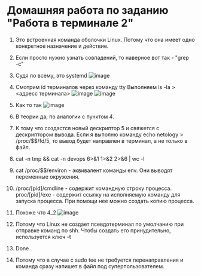# Домашняя работа по заданию "Работа в терминале 2"

1. Это встроенная команда оболочки Linux. Потому что она имеет одно конкретное назначение и действие.
2. Если просто нужно узнать cовпадений, то наверное вот так -  "grep <some string> <file> -с"
3. Судя по всему, это systemd 
![image](https://user-images.githubusercontent.com/75790619/161366658-31c36ac2-58a3-489f-a3dd-1985fe8f8c1e.png)
4. 
    Смотрим id терминалов через команду tty
    Выполняем ls -la > <адресс терминала>
    ![image](https://user-images.githubusercontent.com/75790619/161367093-b4043084-4ef6-437e-9c45-8623e8ce9380.png)
    ![image](https://user-images.githubusercontent.com/75790619/161367097-4aa86e8d-d17c-4436-81a1-c93ed12f09f9.png)

5. Как то так 
    ![image](https://user-images.githubusercontent.com/75790619/161367659-e9444f40-ab9f-4180-85d2-26bfcfcaef05.png)

6. В теории да, по аналогии с пунктом 4.
7. К тому что создастся новый дескриптор 5 и свяжется с дескриптором вывода. Если я выполню команду echo netology > /proc/$$/fd/5, то вывод будет направлен в терминал, а не только в файл.
8.  cat -n tmp && cat -n devops 6>&1 1>&2 2>&6 | wc -l
9. cat /proc/$$/environ - эквивалент команды env. Они выводят переменные окружения.
10. /proc/[pid]/cmdline - содержит командную строку процесса. proc/[pid]/exe - содержит ссылку на исполняемую команду для запуска процесса. При помощи нее можно создать копию процесса.
11. Похоже что 4_2
![image](https://user-images.githubusercontent.com/75790619/161368891-7788e8d0-5f28-4e7b-93fd-59da9ac3d0e7.png)
12. Потому что Linux не создает псевдотерминал по умолчанию при отправке команд по shh. Чтобы создать его принудительно, используется ключ -t
13. Done
14. Потому что в случае с sudo tee не требуется перенаправления и команда сразу напишет в файл под суперпользователем.    
